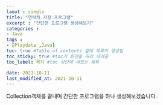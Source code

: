 ```yaml
---
laout : single
title: "연락처 저장 프로그램"
excerpt : "간단한 프로그램 생성해보기"
categories :
- Java
tags :
- [Playdata ,Java]
toc: true #Table of contents 옆에 목록이 생성됨
toc_sticky: true #toc가 화면을 따라 내려옴
toc_label: 목차 #toc 상단에 써있는 제목

date: 2021-10-11
last_modified_at: 2021-10-11
---
```


Collection객체를 끝내며 간단한 프로그램을 하나 생성해보겠습니다.
